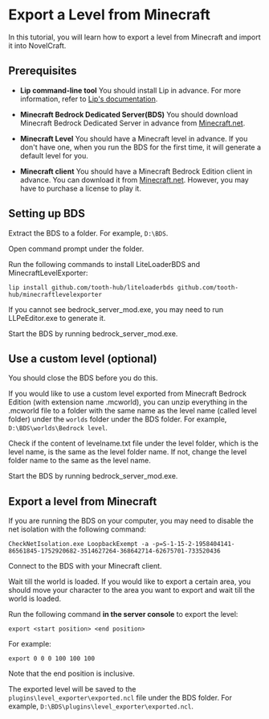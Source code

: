 # Export a Level from Minecraft

In this tutorial, you will learn how to export a level from Minecraft and import it into NovelCraft.

## Prerequisites

- **Lip command-line tool** You should install Lip in advance. For more information, refer to [Lip's documentation](https://lip.docs.litebds.com).

- **Minecraft Bedrock Dedicated Server(BDS)** You should download Minecraft Bedrock Dedicated Server in advance from [Minecraft.net](https://www.minecraft.net/en-us/download/server/bedrock/).

- **Minecraft Level** You should have a Minecraft level in advance. If you don't have one, when you run the BDS for the first time, it will generate a default level for you.

- **Minecraft client** You should have a Minecraft Bedrock Edition client in advance. You can download it from [Minecraft.net](https://www.minecraft.net/en-us/download). However, you may have to purchase a license to play it.

## Setting up BDS

Extract the BDS to a folder. For example, `D:\BDS`.

Open command prompt under the folder.

Run the following commands to install LiteLoaderBDS and MinecraftLevelExporter:

```shell
lip install github.com/tooth-hub/liteloaderbds github.com/tooth-hub/minecraftlevelexporter
```

If you cannot see bedrock_server_mod.exe, you may need to run LLPeEditor.exe to generate it.

Start the BDS by running bedrock_server_mod.exe.

## Use a custom level (optional)

You should close the BDS before you do this.

If you would like to use a custom level exported from Minecraft Bedrock Edition (with extension name .mcworld), you can unzip everything in the .mcworld file to a folder with the same name as the level name (called level folder) under the `worlds` folder under the BDS folder. For example, `D:\BDS\worlds\Bedrock level`.

Check if the content of levelname.txt file under the level folder, which is the level name, is the same as the level folder name. If not, change the level folder name to the same as the level name.

Start the BDS by running bedrock_server_mod.exe.

## Export a level from Minecraft

If you are running the BDS on your computer, you may need to disable the net isolation with the following command:

```shell
CheckNetIsolation.exe LoopbackExempt -a -p=S-1-15-2-1958404141-86561845-1752920682-3514627264-368642714-62675701-733520436
```

Connect to the BDS with your Minecraft client.

Wait till the world is loaded. If you would like to export a certain area, you should move your character to the area you want to export and wait till the world is loaded.

Run the following command **in the server console** to export the level:

```shell
export <start position> <end position>
```

For example:

```shell
export 0 0 0 100 100 100
```

Note that the end position is inclusive.

The exported level will be saved to the `plugins\level_exporter\exported.ncl` file under the BDS folder. For example, `D:\BDS\plugins\level_exporter\exported.ncl`.